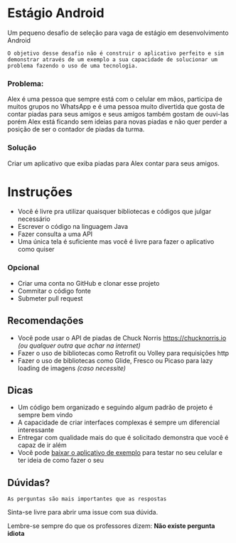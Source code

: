 # Estágio Android
Um pequeno desafio de seleção para vaga de estágio em desenvolvimento Android

`
O objetivo desse desafio não é construir o aplicativo perfeito e sim demonstrar através de um exemplo a sua capacidade de solucionar um problema fazendo o uso de uma tecnologia.
`

### Problema:

Alex é uma pessoa que sempre está com o celular em mãos, participa de muitos grupos no WhatsApp e é uma pessoa muito divertida que gosta de contar piadas para seus amigos e seus amigos também gostam de ouvi-las porém Alex está ficando sem ideias para novas piadas e não quer perder a posição de ser o contador de piadas da turma.

### Solução

Criar um aplicativo que exiba piadas para Alex contar para seus amigos.

# Instruções

* Você é livre pra utilizar quaisquer bibliotecas e códigos que julgar necessário
* Escrever o código na linguagem Java
* Fazer consulta a uma API
* Uma única tela é suficiente mas você é livre para fazer o aplicativo como quiser

### Opcional

* Criar uma conta no GitHub e clonar esse projeto
* Commitar o código fonte
* Submeter pull request

## Recomendações

* Você pode usar o API de piadas de Chuck Norris https://chucknorris.io _(ou qualquer outra que achar na internet)_
* Fazer o uso de bibliotecas como Retrofit ou Volley para requisições http
* Fazer o uso de bibliotecas como Glide, Fresco ou Picaso para lazy loading de imagens _(caso necessite)_

## Dicas

* Um código bem organizado e seguindo algum padrão de projeto é sempre bem vindo
* A capacidade de criar interfaces complexas é sempre um diferencial interessante
* Entregar com qualidade mais do que é solicitado demonstra que você é capaz de ir além
* Você pode [baixar o aplicativo de exemplo](https://github.com/Anyee-Tecnologia/android-intern-challenge/blob/master/app-debug.apk?raw=true) para testar no seu celular e ter ideia de como fazer o seu

## Dúvidas?

```
As perguntas são mais importantes que as respostas
```

Sinta-se livre para abrir uma issue com sua dúvida.

Lembre-se sempre do que os professores dizem: **Não existe pergunta idiota**
